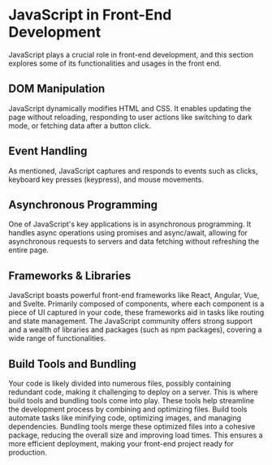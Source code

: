 # JavaScript in Front-End Development

JavaScript plays a crucial role in front-end development, and this section explores some of its functionalities and usages in the front end.

## DOM Manipulation
JavaScript dynamically modifies HTML and CSS. It enables updating the page without reloading, responding to user actions like switching to dark mode, or fetching data after a button click.

## Event Handling
As mentioned, JavaScript captures and responds to events such as clicks, keyboard key presses (keypress), and mouse movements.

## Asynchronous Programming
One of JavaScript's key applications is in asynchronous programming. It handles async operations using promises and async/await, allowing for asynchronous requests to servers and data fetching without refreshing the entire page.

## Frameworks & Libraries
JavaScript boasts powerful front-end frameworks like React, Angular, Vue, and Svelte. Primarily composed of components, where each component is a piece of UI captured in your code, these frameworks aid in tasks like routing and state management. The JavaScript community offers strong support and a wealth of libraries and packages (such as npm packages), covering a wide range of functionalities.

## Build Tools and Bundling
Your code is likely divided into numerous files, possibly containing redundant code, making it challenging to deploy on a server. This is where build tools and bundling tools come into play. These tools help streamline the development process by combining and optimizing files. Build tools automate tasks like minifying code, optimizing images, and managing dependencies. Bundling tools merge these optimized files into a cohesive package, reducing the overall size and improving load times. This ensures a more efficient deployment, making your front-end project ready for production.

